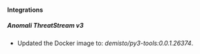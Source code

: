 #### Integrations
##### Anomali ThreatStream v3
- Updated the Docker image to: *demisto/py3-tools:0.0.1.26374*.
